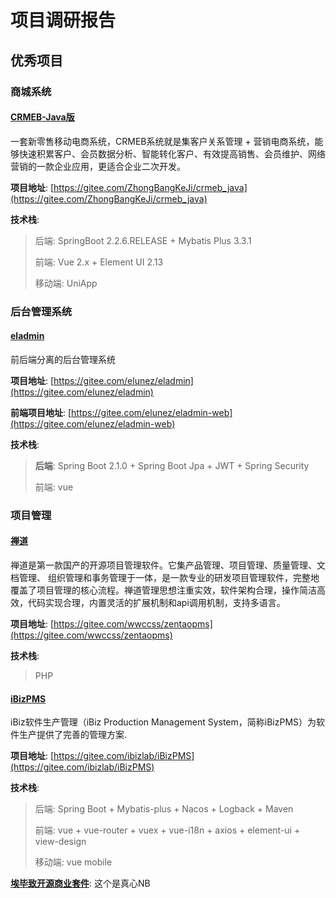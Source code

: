 # 项目调研报告

## 优秀项目

### 商城系统

#### [CRMEB-Java版](https://gitee.com/ZhongBangKeJi/crmeb_java)

一套新零售移动电商系统，CRMEB系统就是集客户关系管理 + 营销电商系统，能够快速积累客户、会员数据分析、智能转化客户、有效提高销售、会员维护、网络营销的一款企业应用，更适合企业二次开发。

**项目地址**: [https://gitee.com/ZhongBangKeJi/crmeb_java](https://gitee.com/ZhongBangKeJi/crmeb_java)

**技术栈**:

> 后端: SpringBoot 2.2.6.RELEASE + Mybatis Plus 3.3.1
>
> 前端: Vue 2.x + Element UI 2.13
>
> 移动端: UniApp

### 后台管理系统

#### [eladmin](https://gitee.com/elunez)

前后端分离的后台管理系统

**项目地址**: [https://gitee.com/elunez/eladmin](https://gitee.com/elunez/eladmin)

**前端项目地址**: [https://gitee.com/elunez/eladmin-web](https://gitee.com/elunez/eladmin-web)

**技术栈**:

> **后端**: Spring Boot 2.1.0 + Spring Boot Jpa + JWT + Spring Security
>
> 前端: vue

### 项目管理

#### [禅道](http://www.zentao.net/)

禅道是第一款国产的开源项目管理软件。它集产品管理、项目管理、质量管理、文档管理、 组织管理和事务管理于一体，是一款专业的研发项目管理软件，完整地覆盖了项目管理的核心流程。禅道管理思想注重实效，软件架构合理，操作简洁高效，代码实现合理，内置灵活的扩展机制和api调用机制，支持多语言。

**项目地址**: [https://gitee.com/wwccss/zentaopms](https://gitee.com/wwccss/zentaopms)

**技术栈**:

> PHP

#### [iBizPMS](https://gitee.com/ibizlab/iBizPMS)

iBiz软件生产管理（iBiz Production Management System，简称iBizPMS）为软件生产提供了完善的管理方案.

**项目地址**: [https://gitee.com/ibizlab/iBizPMS](https://gitee.com/ibizlab/iBizPMS)

**技术栈**:

> 后端: Spring Boot + Mybatis-plus + Nacos + Logback + Maven
>
> 前端: vue + vue-router + vuex + vue-i18n + axios + element-ui + view-design
>
> 移动端: vue mobile

[**埃毕致开源商业套件**](https://gitee.com/ibizlab): 这个是真心NB
